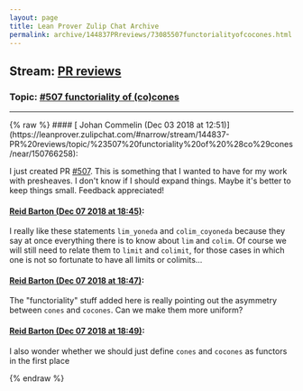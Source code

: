 ```yaml
---
layout: page
title: Lean Prover Zulip Chat Archive 
permalink: archive/144837PRreviews/73085507functorialityofcocones.html
---
```


## Stream: [PR reviews](https://leanprover-community.github.io/archive/144837PRreviews/index.html)
### Topic: [#507 functoriality of (co)cones](https://leanprover-community.github.io/archive/144837PRreviews/73085507functorialityofcocones.html)

---

<base href="https://leanprover.zulipchat.com">
{% raw %}
#### [ Johan Commelin (Dec 03 2018 at 12:51)](https://leanprover.zulipchat.com/#narrow/stream/144837-PR%20reviews/topic/%23507%20functoriality%20of%20%28co%29cones/near/150766258):
<p>I just created PR <a href="https://github.com/leanprover/mathlib/issues/507" target="_blank" title="https://github.com/leanprover/mathlib/issues/507">#507</a>. This is something that I wanted to have for my work with presheaves. I don't know if I should expand things. Maybe it's better to keep things small. Feedback appreciated!</p>

#### [ Reid Barton (Dec 07 2018 at 18:45)](https://leanprover.zulipchat.com/#narrow/stream/144837-PR%20reviews/topic/%23507%20functoriality%20of%20%28co%29cones/near/151128674):
<p>I really like these statements <code>lim_yoneda</code> and <code>colim_coyoneda</code> because they say at once everything there is to know about <code>lim</code> and <code>colim</code>. Of course we will still need to relate them to <code>limit</code> and <code>colimit</code>, for those cases in which one is not so fortunate to have all limits or colimits...</p>

#### [ Reid Barton (Dec 07 2018 at 18:47)](https://leanprover.zulipchat.com/#narrow/stream/144837-PR%20reviews/topic/%23507%20functoriality%20of%20%28co%29cones/near/151128797):
<p>The "functoriality" stuff added here is really pointing out the asymmetry between <code>cones</code> and <code>cocones</code>. Can we make them more uniform?</p>

#### [ Reid Barton (Dec 07 2018 at 18:49)](https://leanprover.zulipchat.com/#narrow/stream/144837-PR%20reviews/topic/%23507%20functoriality%20of%20%28co%29cones/near/151128907):
<p>I also wonder whether we should just define <code>cones</code> and <code>cocones</code> as functors in the first place</p>


{% endraw %}
